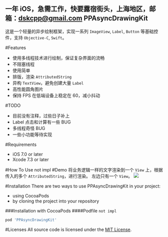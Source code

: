 一年 iOS，急需工作，快要露宿街头，上海地区，邮箱：dskcpp@gmail.com
PPAsyncDrawingKit
------------------------
这是一个轻量的异步绘制框架，实现一系列 `ImageView`, `Label`, `Button` 等基础控件，支持 `Objective-C`, `Swift`。

#Features
* 使用多线程技术进行绘制，保证复杂界面的流畅
* 不阻塞线程
* 使用简单
* 排版，渲染 `AttributedString`
* 异构 `TextView`，避免创建大量 `Label`
* 高性能圆角图片
* 保持 FPS 在低端设备上稳定在 60，减小抖动

#TODO
* 目前没有注释，过些日子补上
* Label 点击和计算有一些 BUG
* 多线程奇怪 BUG
* 一些小功能等待实现

#Requirements
* iOS 7.0 or later
* Xcode 7.3 or later

#How To Use
not impl
#Demo
将业务逻辑一样的文字渲染到一个 `View` 上，根据传入的多个 `AttributedString`，进行渲染。
左边只有一个 `View`。
![](http://ww4.sinaimg.cn/large/9bffd8f9gw1fbi1ji8hbyj21kw0u67fm.jpg)

#Installation
There are two ways to use PPAsyncDrawingKit in your project:

* using CocoaPods
* by cloning the project into your repository

###Installation with CocoaPods
####Podfile
`not impl`
``` Ruby
pod 'PPAsyncDrawingKit'
```

#Licenses
All source code is licensed under the [MIT License](https://raw.githubusercontent.com/DSKcpp/PPAsyncDrawingKit/master/LICENSE).






